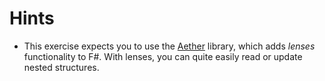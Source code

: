 # Hints

- This exercise expects you to use the [Aether](https://xyncro.tech/aether/) library, which adds _lenses_ functionality to F#. With lenses, you can quite easily read or update nested structures.
